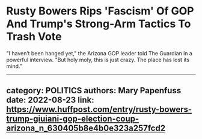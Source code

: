 # Rusty Bowers Rips 'Fascism' Of GOP And Trump's Strong-Arm Tactics To Trash Vote

"I haven’t been hanged yet," the Arizona GOP leader told The Guardian in a powerful interview. "But holy moly, this is just crazy. The place has lost its mind.”

---
category: POLITICS
authors: Mary Papenfuss
date: 2022-08-23
link: https://www.huffpost.com/entry/rusty-bowers-trump-giuiani-gop-election-coup-arizona_n_630405b8e4b0e323a257fcd2
---
